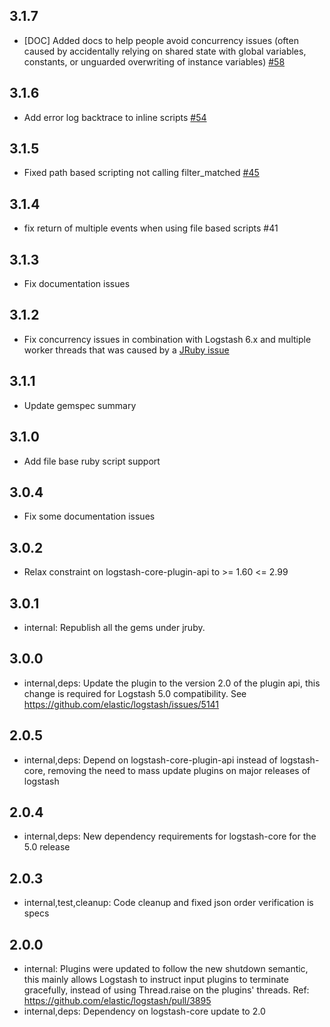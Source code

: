 ## 3.1.7
  - [DOC] Added docs to help people avoid concurrency issues (often caused by accidentally relying on shared state with global variables, constants, or unguarded overwriting of instance variables) [#58](https://github.com/logstash-plugins/logstash-filter-ruby/issues/58)

## 3.1.6
  - Add error log backtrace to inline scripts [#54](https://github.com/logstash-plugins/logstash-filter-ruby/pull/54)

## 3.1.5
  - Fixed path based scripting not calling filter\_matched [#45](https://github.com/logstash-plugins/logstash-filter-ruby/issues/45)

## 3.1.4
  - fix return of multiple events when using file based scripts #41

## 3.1.3
  - Fix documentation issues

## 3.1.2
  - Fix concurrency issues in combination with Logstash 6.x and multiple worker threads that was caused by a [JRuby issue](https://github.com/jruby/jruby/issues/4868)

## 3.1.1
  - Update gemspec summary

## 3.1.0
  - Add file base ruby script support

## 3.0.4
  - Fix some documentation issues

## 3.0.2
  - Relax constraint on logstash-core-plugin-api to >= 1.60 <= 2.99

## 3.0.1
 - internal: Republish all the gems under jruby.

## 3.0.0
 - internal,deps: Update the plugin to the version 2.0 of the plugin api, this change is required for Logstash 5.0 compatibility. See https://github.com/elastic/logstash/issues/5141

## 2.0.5
 - internal,deps: Depend on logstash-core-plugin-api instead of logstash-core, removing the need to mass update plugins on major releases of logstash

## 2.0.4
 - internal,deps: New dependency requirements for logstash-core for the 5.0 release

## 2.0.3
 - internal,test,cleanup: Code cleanup and fixed json order verification is specs

## 2.0.0
 - internal: Plugins were updated to follow the new shutdown semantic, this mainly allows Logstash to instruct input plugins to terminate gracefully,
   instead of using Thread.raise on the plugins' threads. Ref: https://github.com/elastic/logstash/pull/3895
 - internal,deps: Dependency on logstash-core update to 2.0
